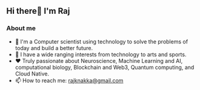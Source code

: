 ## Hi there👋 I'm Raj

### About me 
- 🔭 I'm a Computer scientist using technology to solve the problems of today and build a better future.
- 🚴 I have a wide ranging interests from technology to arts and sports. 
- ❤️ Truly passionate about Neuroscience, Machine Learning and AI, computational biology, Blockchain and Web3, Quantum computing, and Cloud Native. 
- 📫 How to reach me: rajknakka@gmail.com

<!---
tenkara/tenkara is a ✨ special ✨ repository because its `README.md` (this file) appears on your GitHub profile.
You can click the Preview link to take a look at your changes.
--->
